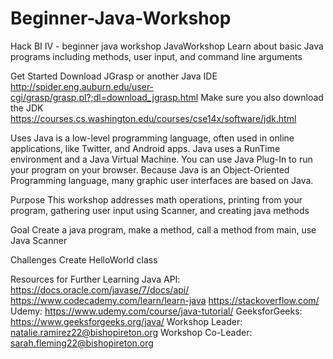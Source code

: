 # Beginner-Java-Workshop
Hack BI IV - beginner java workshop
JavaWorkshop
Learn about basic Java programs including methods, user input, and command line arguments

Get Started
Download JGrasp or another Java IDE http://spider.eng.auburn.edu/user-cgi/grasp/grasp.pl?;dl=download_jgrasp.html Make sure you also download the JDK https://courses.cs.washington.edu/courses/cse14x/software/jdk.html

Uses
Java is a low-level programming language, often used in online applications, like Twitter, and Android apps. Java uses a RunTime environment and a Java Virtual Machine. You can use Java Plug-In to run your program on your browser. Because Java is an Object-Oriented Programming language, many graphic user interfaces are based on Java.

Purpose
This workshop addresses math operations, printing from your program, gathering user input using Scanner, and creating java methods

Goal
Create a java program, make a method, call a method from main, use Java Scanner

Challenges
Create HelloWorld class

Resources for Further Learning
Java API: https://docs.oracle.com/javase/7/docs/api/
https://www.codecademy.com/learn/learn-java
https://stackoverflow.com/
Udemy: https://www.udemy.com/course/java-tutorial/
GeeksforGeeks: https://www.geeksforgeeks.org/java/
Workshop Leader: natalie.ramirez22@bishopireton.org
Workshop Co-Leader: sarah.fleming22@bishopireton.org
